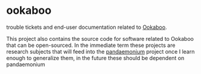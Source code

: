 ookaboo
=======

trouble tickets and end-user documentation related to [Ookaboo](http://ookaboo.com/).

This project also contains the source code for software related to Ookaboo that can be open-sourced.  In the
immediate term these projects are research subjects that will feed into the 
[pandaemonium](https://github.com/paulhoule/pandaemonium) project once I learn enough to generalize them,
in the future these should be dependent on pandaemonium

